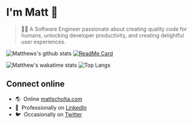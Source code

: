 # I'm Matt 👋

> 👨‍💻 A Software Engineer passionate about creating quality code for humans, unlocking developer productivity, and creating delightful user experiences.

![Matthews's github stats](https://github-readme-stats.vercel.app/api?username=visormatt&count_private=true&show_icons=true&show_owner=true&theme=dark&hide=contribs)
[![ReadMe Card](https://github-readme-stats.vercel.app/api/pin/?username=visormatt&repo=generator&show_owner=true&theme=dark)][link-generator]

![Matthew's wakatime stats](https://github-readme-stats.vercel.app/api/wakatime?username=visormatt&theme=dark)
![Top Langs](https://github-readme-stats.vercel.app/api/top-langs/?username=visormatt&theme=dark)

<!-- ![I voted!](https://user-images.githubusercontent.com/3104489/97828882-616ae680-1c96-11eb-8110-4f39349b4033.gif) -->

## Connect online

- 🌎 &nbsp;Online [mattscholta.com](https://www.mattscholta.com)
- 💼 &nbsp;Professionally on [LinkedIn](https://www.linkedin.com/in/matthewscholta)
- 🐦 &nbsp;Occasionally on [Twitter](https://twitter.com/visormatt)

<!-- - 🕹️ Tinkering on [Codepen](https://codepen.io/visormatt) -->

<!-- Links -->

[link-generator]: https://github.com/visormatt/generator "Generator"
